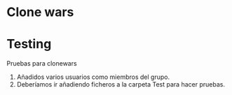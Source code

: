 Clone wars
=======
Testing
=======

Pruebas para clonewars


1. Añadidos varios usuarios como miembros del grupo.
2. Deberíamos ir añadiendo ficheros a la carpeta Test para hacer pruebas.

